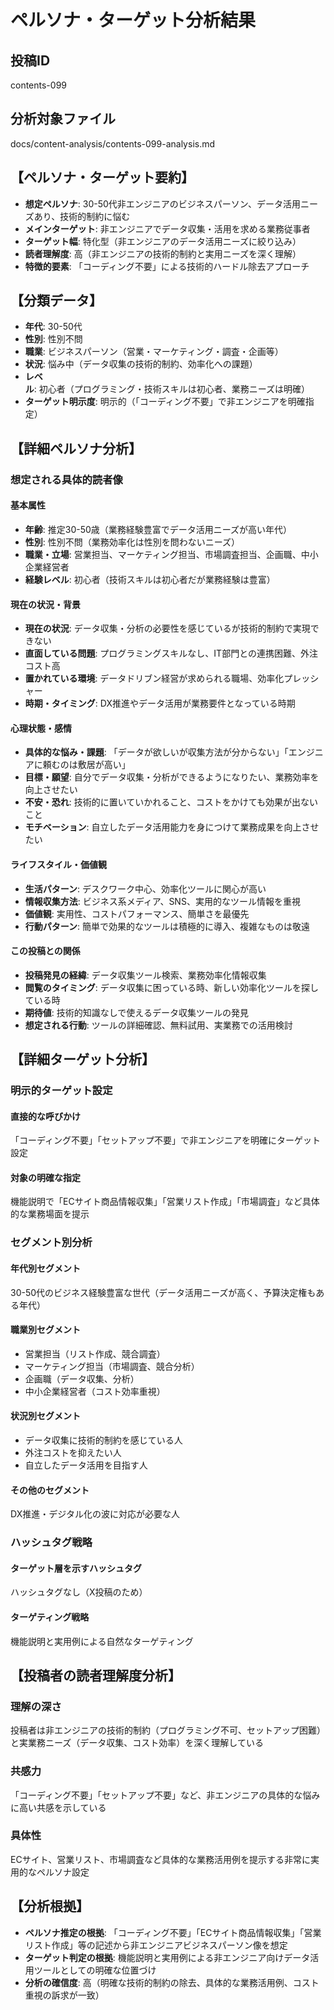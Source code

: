 # ペルソナ・ターゲット分析結果

## 投稿ID
contents-099

## 分析対象ファイル
docs/content-analysis/contents-099-analysis.md

## 【ペルソナ・ターゲット要約】
- **想定ペルソナ**: 30-50代非エンジニアのビジネスパーソン、データ活用ニーズあり、技術的制約に悩む
- **メインターゲット**: 非エンジニアでデータ収集・活用を求める業務従事者
- **ターゲット幅**: 特化型（非エンジニアのデータ活用ニーズに絞り込み）
- **読者理解度**: 高（非エンジニアの技術的制約と実用ニーズを深く理解）
- **特徴的要素**: 「コーディング不要」による技術的ハードル除去アプローチ

## 【分類データ】
- **年代**: 30-50代
- **性別**: 性別不問
- **職業**: ビジネスパーソン（営業・マーケティング・調査・企画等）
- **状況**: 悩み中（データ収集の技術的制約、効率化への課題）
- **レベル**: 初心者（プログラミング・技術スキルは初心者、業務ニーズは明確）
- **ターゲット明示度**: 明示的（「コーディング不要」で非エンジニアを明確指定）

## 【詳細ペルソナ分析】

### 想定される具体的読者像
#### 基本属性
- **年齢**: 推定30-50歳（業務経験豊富でデータ活用ニーズが高い年代）
- **性別**: 性別不問（業務効率化は性別を問わないニーズ）
- **職業・立場**: 営業担当、マーケティング担当、市場調査担当、企画職、中小企業経営者
- **経験レベル**: 初心者（技術スキルは初心者だが業務経験は豊富）

#### 現在の状況・背景
- **現在の状況**: データ収集・分析の必要性を感じているが技術的制約で実現できない
- **直面している問題**: プログラミングスキルなし、IT部門との連携困難、外注コスト高
- **置かれている環境**: データドリブン経営が求められる職場、効率化プレッシャー
- **時期・タイミング**: DX推進やデータ活用が業務要件となっている時期

#### 心理状態・感情
- **具体的な悩み・課題**: 「データが欲しいが収集方法が分からない」「エンジニアに頼むのは敷居が高い」
- **目標・願望**: 自分でデータ収集・分析ができるようになりたい、業務効率を向上させたい
- **不安・恐れ**: 技術的に置いていかれること、コストをかけても効果が出ないこと
- **モチベーション**: 自立したデータ活用能力を身につけて業務成果を向上させたい

#### ライフスタイル・価値観
- **生活パターン**: デスクワーク中心、効率化ツールに関心が高い
- **情報収集方法**: ビジネス系メディア、SNS、実用的なツール情報を重視
- **価値観**: 実用性、コストパフォーマンス、簡単さを最優先
- **行動パターン**: 簡単で効果的なツールは積極的に導入、複雑なものは敬遠

#### この投稿との関係
- **投稿発見の経緯**: データ収集ツール検索、業務効率化情報収集
- **閲覧のタイミング**: データ収集に困っている時、新しい効率化ツールを探している時
- **期待値**: 技術的知識なしで使えるデータ収集ツールの発見
- **想定される行動**: ツールの詳細確認、無料試用、実業務での活用検討

## 【詳細ターゲット分析】

### 明示的ターゲット設定
#### 直接的な呼びかけ
「コーディング不要」「セットアップ不要」で非エンジニアを明確にターゲット設定

#### 対象の明確な指定
機能説明で「ECサイト商品情報収集」「営業リスト作成」「市場調査」など具体的な業務場面を提示

### セグメント別分析
#### 年代別セグメント
30-50代のビジネス経験豊富な世代（データ活用ニーズが高く、予算決定権もある年代）

#### 職業別セグメント
- 営業担当（リスト作成、競合調査）
- マーケティング担当（市場調査、競合分析）
- 企画職（データ収集、分析）
- 中小企業経営者（コスト効率重視）

#### 状況別セグメント
- データ収集に技術的制約を感じている人
- 外注コストを抑えたい人
- 自立したデータ活用を目指す人

#### その他のセグメント
DX推進・デジタル化の波に対応が必要な人

### ハッシュタグ戦略
#### ターゲット層を示すハッシュタグ
ハッシュタグなし（X投稿のため）

#### ターゲティング戦略
機能説明と実用例による自然なターゲティング

## 【投稿者の読者理解度分析】
### 理解の深さ
投稿者は非エンジニアの技術的制約（プログラミング不可、セットアップ困難）と実業務ニーズ（データ収集、コスト効率）を深く理解している

### 共感力
「コーディング不要」「セットアップ不要」など、非エンジニアの具体的な悩みに高い共感を示している

### 具体性
ECサイト、営業リスト、市場調査など具体的な業務活用例を提示する非常に実用的なペルソナ設定

## 【分析根拠】
- **ペルソナ推定の根拠**: 「コーディング不要」「ECサイト商品情報収集」「営業リスト作成」等の記述から非エンジニアビジネスパーソン像を想定
- **ターゲット判定の根拠**: 機能説明と実用例による非エンジニア向けデータ活用ツールとしての明確な位置づけ
- **分析の確信度**: 高（明確な技術的制約の除去、具体的な業務活用例、コスト重視の訴求が一致）